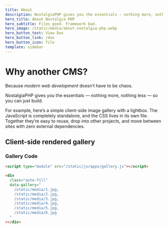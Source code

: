 ```yaml
---
title: About
description: NostalgiaPHP gives you the essentials — nothing more, nothing less — so you can just build.
hero_title: About Nostalgia PHP
hero_subtitle: Files good. Framework bad.
hero_image: /static/media/about-nostalgia-php.webp
hero_button_text: View Dox
hero_button_link: /dox
hero_button_icon: file
template: sidebar
---
```


<style>
  pre {
    max-width: 100% !important;
  }
</style>

# Why another CMS?

Because _modern web development_ doesn’t have to be chaos.

NostalgiaPHP gives you the essentials — nothing more, nothing less — so you can just build.

For example, here’s a simple client-side image gallery with a lightbox. The JavaScript is completely standalone, and the CSS lives in its own file. Together they’re easy to reuse, drop into other projects, and move between sites with zero external dependencies.

<span id="gallery-demo"></span>

## Client-side rendered gallery

<script type="module" src="/static/js/apps/gallery.js"></script>

<div class="auto-fill" style="--auto-fill-gap: var(--size-1-5)" data-gallery="/static/media/1.jpg, /static/media/2.jpg, /static/media/3.jpg, /static/media/4.jpg, /static/media/5.jpg, /static/media/6.jpg"></div>

### Gallery Code

```html
<script type="module" src="/static/js/apps/gallery.js"></script>

<div
  class="auto-fill"
  data-gallery="
    /static/media/1.jpg,
    /static/media/2.jpg,
    /static/media/3.jpg,
    /static/media/4.jpg,
    /static/media/5.jpg,
    /static/media/6.jpg
  "
></div>
```
